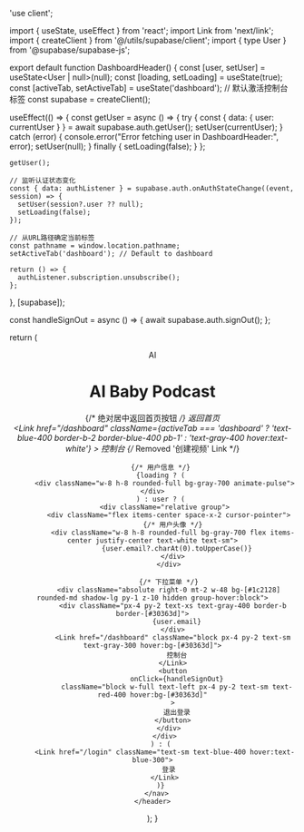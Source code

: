 'use client';

import { useState, useEffect } from 'react';
import Link from 'next/link';
import { createClient } from '@/utils/supabase/client';
import { type User } from '@supabase/supabase-js';

export default function DashboardHeader() {
  const [user, setUser] = useState<User | null>(null);
  const [loading, setLoading] = useState(true);
  const [activeTab, setActiveTab] = useState('dashboard'); // 默认激活控制台标签
  const supabase = createClient();

  useEffect(() => {
    const getUser = async () => {
      try {
        const { data: { user: currentUser } } = await supabase.auth.getUser();
        setUser(currentUser);
      } catch (error) {
        console.error("Error fetching user in DashboardHeader:", error);
        setUser(null);
      } finally {
        setLoading(false);
      }
    };

    getUser();

    // 监听认证状态变化
    const { data: authListener } = supabase.auth.onAuthStateChange((event, session) => {
      setUser(session?.user ?? null);
      setLoading(false);
    });

    // 从URL路径确定当前标签
    const pathname = window.location.pathname;
    setActiveTab('dashboard'); // Default to dashboard

    return () => {
      authListener.subscription.unsubscribe();
    };
  }, [supabase]);

  const handleSignOut = async () => {
    await supabase.auth.signOut();
  };

  return (
    <header className="bg-[#161b22] py-4 px-6 flex items-center justify-between border-b border-gray-800 relative">
      <div className="flex items-center space-x-3">
        <Link href="/dashboard">
          <div className="w-10 h-10 rounded-full bg-blue-600 flex items-center justify-center text-xl font-bold cursor-pointer">
            AI
          </div>
        </Link>
        <div>
          <h1 className="text-xl font-bold">AI Baby Podcast</h1>
        </div>
      </div>
      {/* 绝对居中返回首页按钮 */}
      <Link href="/" className="absolute left-1/2 top-1/2 -translate-x-1/2 -translate-y-1/2 px-3 py-1 border border-blue-500 text-blue-500 rounded hover:bg-blue-500 hover:text-white transition-colors text-sm font-medium z-10">
        返回首页
      </Link>
      <nav className="flex items-center space-x-6">
        <Link 
          href="/dashboard" 
          className={activeTab === 'dashboard' ? 'text-blue-400 border-b-2 border-blue-400 pb-1' : 'text-gray-400 hover:text-white'}
        >
          控制台
        </Link>
        {/* Removed '创建视频' Link */}
        
        {/* 用户信息 */}
        {loading ? (
          <div className="w-8 h-8 rounded-full bg-gray-700 animate-pulse"></div>
        ) : user ? (
          <div className="relative group">
            <div className="flex items-center space-x-2 cursor-pointer">
              {/* 用户头像 */}
              <div className="w-8 h-8 rounded-full bg-gray-700 flex items-center justify-center text-white text-sm">
                {user.email?.charAt(0).toUpperCase()}
              </div>
            </div>
            
            {/* 下拉菜单 */}
            <div className="absolute right-0 mt-2 w-48 bg-[#1c2128] rounded-md shadow-lg py-1 z-10 hidden group-hover:block">
              <div className="px-4 py-2 text-xs text-gray-400 border-b border-[#30363d]">
                {user.email}
              </div>
              <Link href="/dashboard" className="block px-4 py-2 text-sm text-gray-300 hover:bg-[#30363d]">
                控制台
              </Link>
              <button
                onClick={handleSignOut}
                className="block w-full text-left px-4 py-2 text-sm text-red-400 hover:bg-[#30363d]"
              >
                退出登录
              </button>
            </div>
          </div>
        ) : (
          <Link href="/login" className="text-sm text-blue-400 hover:text-blue-300">
            登录
          </Link>
        )}
      </nav>
    </header>
  );
}